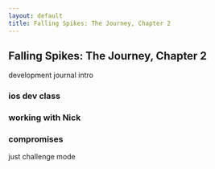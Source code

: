 ```yaml
---
layout: default
title: Falling Spikes: The Journey, Chapter 2
---
```


## Falling Spikes: The Journey, Chapter 2

development journal intro

### ios dev class

### working with Nick

### compromises

just challenge mode